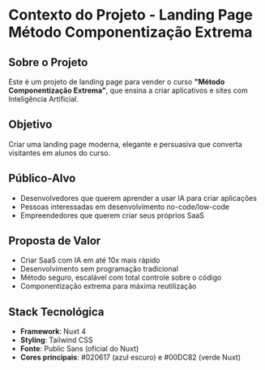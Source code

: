 # Contexto do Projeto - Landing Page Método Componentização Extrema

## Sobre o Projeto
Este é um projeto de landing page para vender o curso **"Método Componentização Extrema"**, que ensina a criar aplicativos e sites com Inteligência Artificial.

## Objetivo
Criar uma landing page moderna, elegante e persuasiva que converta visitantes em alunos do curso.

## Público-Alvo
- Desenvolvedores que querem aprender a usar IA para criar aplicações
- Pessoas interessadas em desenvolvimento no-code/low-code
- Empreendedores que querem criar seus próprios SaaS

## Proposta de Valor
- Criar SaaS com IA em até 10x mais rápido
- Desenvolvimento sem programação tradicional
- Método seguro, escalável com total controle sobre o código
- Componentização extrema para máxima reutilização

## Stack Tecnológica
- **Framework**: Nuxt 4
- **Styling**: Tailwind CSS
- **Fonte**: Public Sans (oficial do Nuxt)
- **Cores principais**: #020617 (azul escuro) e #00DC82 (verde Nuxt)